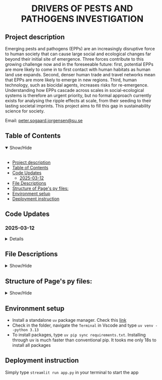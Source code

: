 <h1 align='center'>DRIVERS OF PESTS AND PATHOGENS INVESTIGATION</h1>


## Project description

Emerging pests and pathogens (EPPs) are an increasingly disruptive force to human society that can cause large social and ecological changes far beyond their initial site of emergence. Three forces contribute to this growing challenge now and in the foreseeable future: first, potential EPPs are more likely to come in to first contact with human habitats as human land use expands. Second, denser human trade and travel networks mean that EPPs are more likely to emerge in new regions. Third, human technology, such as biocidal agents, increases risks for re-emergence. Understanding how EPPs cascade across scales in social-ecological systems is therefore an urgent priority, but no formal approach currently exists for analysing the ripple effects at scale, from their seeding to their lasting societal imprints. This project aims to fill this gap in sustainability science for society.

Email: peter.sogaard.jorgensen@su.se <br>


## Table of Contents
<details open>
<summary>Show/Hide</summary>
<br>

- [Project description](#project-description)
- [Table of Contents](#table-of-contents)
- [Code Updates](#code-updates)
  - [2025-03-12](#2025-03-12)
- [File Descriptions](#file-descriptions)
- [Structure of Page's py files:](#structure-of-pages-py-files)
- [Environment setup](#environment-setup)
- [Deployment instruction](#deployment-instruction)
</details>

## Code Updates

### 2025-03-12
<details>
The OpenAI o3 model family deprecated max_tokens in favor of max_completion_tokens. 
Additionally, both o1 and o3 models (including their mini variants) are part of the same "reasoning model" family that require specific configuration (temperature=1.0, tokens >= 5000). 
This change is does this behind the scenes so that it wouldn't introduce any backward compatibility issues.
</details>


## File Descriptions
<details>
<a name="File_Description"></a>
<summary>Show/Hide</summary>
<br>
    
* <strong>[ Data ](https://github.com/Amareteklay/cause-effect/tree/master/data)</strong>: folder containing all data files
    * <strong>corpus.csv</strong>: Raw data crawled from WHO-DONs website (latest data on 31 Oct 2024). Each article has its own DonID and contains typical information of an outbreak reports including Summary, Overview, Epidemiology, Assessment, Advice and Further Information. Currently, only `Assessment section` is considered for analysis. The file is used to extract drivers of EPPs using large language models
    * <strong>output/extracted_cause_effect.csv</strong>: Result obtained from running the LLM
    * <strong>output/evaluation_results.csv</strong>: Calibrated results to validate the model precision
    * <strong>result_df_31_oct.csv</strong>: Output file from the task `Causality Extraction` above and then be used in the task `Driver Mapping`
    * <strong>drivers.xlsx</strong>: A pre-defined list of relevant drivers of EPPs. The file was aggregated from different reviews by two experienced researchers in the field of health, ecology and sustainability. It is used for the `Mapping extracted drivers by LLMs with domain knowledge` 


* <strong>[ Pages ](https://github.com/Amareteklay/cause-effect/tree/master/pages)</strong>: folder containing all Streamlit pages
    * <strong>3_Causality_Extraction.py</strong>: Define classess and functions to extract drivers of EPP from text, with the help of different LLMs.
    * <strong>4_Mapping.py</strong>: Define classess and functions to map identified drivers from the previous step with a predefined list of drivers.

* <strong>[ App ](https://github.com/Amareteklay/cause-effect/blob/main/app.py)</strong>: Empty file to start the app
* <strong>[ Config file ](https://github.com/Amareteklay/cause-effect/blob/main/config.py)</strong>: For configuring models, APIs
* * <strong>[ Utils file ](https://github.com/Amareteklay/cause-effect/blob/main/utils.py)</strong>: To define universal functions

</details>


## Structure of Page's py files:
<details>
<a name="Structure"></a>
<summary>Show/Hide</summary>
<br>
    
1. Causality Extraction
   * 1.1 Import libraries and data
   * 1.2 Only keep `Assessment` information of the column `InformationType`, and the first 20 rows
   * 1.3 Define class `CauseEffectExtractionSignature`, for ...
   * 1.4 Define class `CauseEffectExtractionModule`, for..., including sub-methods like...
   * 1.5 Initialize the extraction module

2. Drivers Mapping
   * 2.1 Import libraries and data
   * 2.2 Could you continue here as above...

</details>  
   


## Environment setup 
- Install a standalone `uv` package manager. Check this [link](https://docs.astral.sh/uv/getting-started/installation/)
- Check in the folder, navigate the `Terminal` in Vscode and type `uv venv --python 3.13`
- To install packages, type `uv pip sync requirements.txt`. Installing through uv is much faster than conventional pip. It tooks me only 18s to install all packages     

## Deployment instruction

Simply type `streamlit run app.py` in your terminal to start the app

</details>